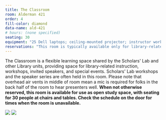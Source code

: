 ```yaml
---
title: The Classroom
room: Alderman 421
order: 4
fill-color: diamond
data-name: ald-421
# hours: (none specified)
seating: 30
equipment: "25 Dell laptops; ceiling-mounted projector; instructor workstation with desktop, audio, and video."
reservations: "This room is typically available only for library-related instruction and activities. Please contact [libevents@virginia.edu](mailto:libevents@virginia.edu) for more information."
---
```


The Classroom is a flexible learning space shared by the Scholars' Lab and other Library units, providing space for library-related instruction, workshops, invited speakers, and special events. Scholars' Lab workshops and the speaker series are often held in this room. Please note that overhead air vents in middle of room mean a mic is required for folks in the back half of the room to hear presenters well. **When not otherwise reserved, this room is available for use as open study space, with seating for 30 people at chairs and tables. Check the schedule on the door for times when the room is unavailable.**

[![](http://static.scholarslab.org/wp-content/uploads/2012/10/slabalderman42101-110x110.jpg)](http://static.scholarslab.org/wp-content/uploads/2012/10/slabalderman42101.jpg) [![](http://static.scholarslab.org/wp-content/uploads/2012/10/slabalderman42102-110x110.jpg)](http://static.scholarslab.org/wp-content/uploads/2012/10/slabalderman42102.jpg)

<!--
 	
* **Size:** seating for 30 people
 	
* **Equipment:** 25 Dell laptops; ceiling-mounted projector; instructor workstation with desktop, audio, and video.
 	
* **Reservations:** This room is typically available only for library-related instruction and activities. Please contact [libevents@virginia.edu](mailto:libevents@virginia.edu) for more information.

-->

